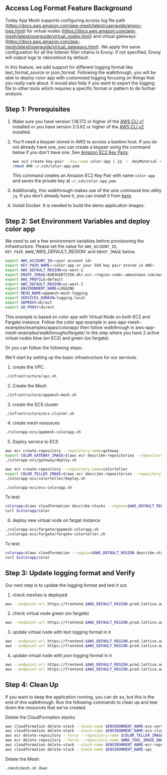 ## Access Log Format Feature Background
Today App Mesh supports configuring access log file path (https://docs.aws.amazon.com/app-mesh/latest/userguide/envoy-logs.html) for virtual nodes (https://docs.aws.amazon.com/app-mesh/latest/userguide/virtual_nodes.html) and virtual gateways (https://docs.aws.amazon.com/app-mesh/latest/userguide/virtual_gateways.html). We apply the same configuration for all the listener filter chains in Envoy. If not specified, Envoy will output logs to /dev/stdout by default. 

In this feature, we add support for different logging format like text_format_source or json_format. Following the walkthrough, you will be able to deploy color app with customized logging focusing on things that you really care about. It would also help if you want to export the logging file to other tools which requires a specific format or pattern to do further analysis. 

## Step 1: Prerequisites

1. Make sure you have version 1.18.172 or higher of the [AWS CLI v1](https://docs.aws.amazon.com/cli/latest/userguide/install-cliv1.html) installed or you have version 2.0.62 or higher of the [AWS CLI v2](https://docs.aws.amazon.com/cli/latest/userguide/install-cliv2.html) installed.

2. You'll need a keypair stored in AWS to access a bastion host.
   If you do not already have one, you can create a keypair using the command below if you don't have one. See [Amazon EC2 Key Pairs](https://docs.aws.amazon.com/AWSEC2/latest/UserGuide/ec2-key-pairs.html).

    ```bash
    aws ec2 create-key-pair --key-name color-app | jq -r .KeyMaterial > ~/.ssh/color-app.pem
    chmod 400 ~/.ssh/color-app.pem
    ```

    This command creates an Amazon EC2 Key Pair with name `color-app` and saves the private key at `~/.ssh/color-app.pem`.

4. Additionally, this walkthrough makes use of the unix command line utility `jq`. If you don't already have it, you can install it from [here](https://stedolan.github.io/jq/).
5. Install Docker. It is needed to build the demo application images.


## Step 2: Set Environment Variables and deploy color app
We need to set a few environment variables before provisioning the infrastructure.
Please set the value for `AWS_ACCOUNT_ID`, `KEY_PAIR_NAME`,'AWS_DEFAULT_REGION' and `ENVOY_IMAGE` below.

```bash
export AWS_ACCOUNT_ID=<your account id>
export KEY_PAIR_NAME=<color-app or your SSH key pair stored in AWS>
export AWS_DEFAULT_REGION=us-west-1
export ENVOY_IMAGE=840364872350.dkr.ecr.<region-code>.amazonaws.com/aws-appmesh-envoy:v1.22.2.0-prod
export AWS_PROFILE=default
export AWS_DEFAULT_REGION=us-west-2
export ENVIRONMENT_NAME=LOGGING
export MESH_NAME=appmesh-mesh-logging
export SERVICES_DOMAIN=logging.local
export GOPROXY=direct
export GO_PROXY=direct
```
This example is based on color app with Virtual Node on both EC2 and Fargate instance. Follow the color app example in aws-app-mesh-examples/examples/apps/colorapp/
then follow walkthrough in aws-app-mesh-examples/walkthroughs/fargate/ to the step where you have 2 active virtual nodes blue (on EC2) and green (on fargate).

Or you can follow the following steps:

We'll start by setting up the basic infrastructure for our services.

1. create the VPC.

```bash
./infrastructure/vpc.sh
```
2. Create the Mesh

```bash
./infrastructure/appmesh-mesh.sh
```
3. create the ECS cluster

```bash
./infrastructure/ecs-cluster.sh
```
4. create mesh resources

```bash
./colorapp-ecs/appmesh-colorapp.sh
```
5. Deploy service to ECS

```bash
aws ecr create-repository --repository-name=gateway
export COLOR_GATEWAY_IMAGE=$(aws ecr describe-repositories --repository-names=gateway --query 'repositories[0].repositoryUri' --output text)
./colorapp-ecs/gateway/deploy.sh
```

```bash
aws ecr create-repository --repository-name=colorteller
export COLOR_TELLER_IMAGE=$(aws ecr describe-repositories --repository-names=colorteller --query 'repositories[0].repositoryUri' --output text)
./colorapp-ecs/colorteller/deploy.sh
```

```bash
./colorapp-ecs/ecs-colorapp.sh
```

To test:

```bash
colorapp=$(aws cloudformation describe-stacks --region=$AWS_DEFAULT_REGION --stack-name=$ENVIRONMENT_NAME-ecs-colorapp --query="Stacks[0].Outputs[?OutputKey=='ColorAppEndpoint'].OutputValue" --output=text)
curl $colorapp/color
```
6. deploy new virtual node on fargat instance

```bash
./colorapp-ecs/fargate/appmesh-colorapp.sh
./colorapp-ecs/fargate/fargate-colorteller.sh
```

To test:

```bash
colorapp=$(aws cloudformation --region=$AWS_DEFAULT_REGION describe-stacks --stack-name=$ENVIRONMENT_NAME-ecs-colorapp --query="Stacks[0].Outputs[?OutputKey=='ColorAppEndpoint'].OutputValue" --output=text)
curl $colorapp/color
```

## Step 3: Update logging format and Verify

Our next step is to update the logging format and test it out.

1. check meshes is deployed

```bash
aws --endpoint-url https://frontend.$AWS_DEFAULT_REGION.prod.lattice.aws.a2z.com --region $AWS_DEFAULT_REGION appmesh-internal list-meshes
```
2. check virtual node green (on fargate)

```bash
aws --endpoint-url https://frontend.$AWS_DEFAULT_REGION.prod.lattice.aws.a2z.com --region $AWS_DEFAULT_REGION appmesh-internal describe-virtual-node --virtual-node-name colorteller-green-vn --mesh-name $MESH_NAME
```

3. update virtual node with text logging format in it

```bash
aws --endpoint-url https://frontend.$AWS_DEFAULT_REGION.prod.lattice.aws.a2z.com --region $AWS_DEFAULT_REGION appmesh-internal update-virtual-node --virtual-node-name colorteller-blue-vn --mesh-name $MESH_NAME --cli-input-json file://src/blue-text-format.json
aws --endpoint-url https://frontend.$AWS_DEFAULT_REGION.prod.lattice.aws.a2z.com --region $AWS_DEFAULT_REGION appmesh-internal update-virtual-node --virtual-node-name colorteller-green-vn --mesh-name $MESH_NAME --cli-input-json file://src/green-text-format.json
```

4. update virtual node with json logging format in it

```bash
aws --endpoint-url https://frontend.$AWS_DEFAULT_REGION.prod.lattice.aws.a2z.com --region $AWS_DEFAULT_REGION appmesh-internal update-virtual-node --virtual-node-name colorteller-blue-vn --mesh-name $MESH_NAME --cli-input-json file://src/blue-json-format.json
aws --endpoint-url https://frontend.$AWS_DEFAULT_REGION.prod.lattice.aws.a2z.com --region $AWS_DEFAULT_REGION appmesh-internal update-virtual-node --virtual-node-name colorteller-green-vn --mesh-name $MESH_NAME --cli-input-json file://src/green-json-format.json
```
## Step 4: Clean Up


If you want to keep the application running, you can do so, but this is the end of this walkthrough.
Run the following commands to clean up and tear down the resources that we’ve created.

Delete the CloudFormation stacks:

```bash
aws cloudformation delete-stack --stack-name $ENVIRONMENT_NAME-ecs-service
aws cloudformation delete-stack --stack-name $ENVIRONMENT_NAME-ecs-cluster
aws ecr delete-repository --force --repository-name $COLOR_TELLER_IMAGE_NAME
aws ecr delete-repository --force --repository-name $WRK_TOOL_IMAGE_NAME
aws cloudformation delete-stack --stack-name $ENVIRONMENT_NAME-ecr-repositories
aws cloudformation delete-stack --stack-name $ENVIRONMENT_NAME-vpc
```

Delete the Mesh:

```bash
./mesh/mesh.sh down
```
